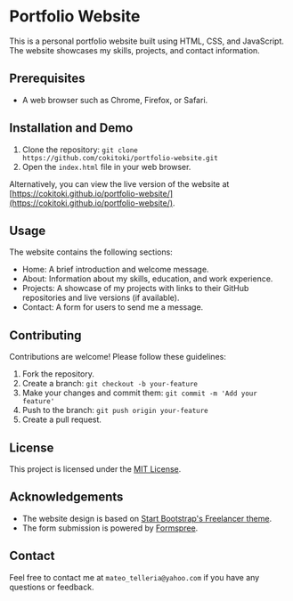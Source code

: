 # Portfolio Website

This is a personal portfolio website built using HTML, CSS, and JavaScript. The website showcases my skills, projects, and contact information.

## Prerequisites

- A web browser such as Chrome, Firefox, or Safari.

## Installation and Demo

1. Clone the repository: `git clone https://github.com/cokitoki/portfolio-website.git`
2. Open the `index.html` file in your web browser.

Alternatively, you can view the live version of the website at [https://cokitoki.github.io/portfolio-website/](https://cokitoki.github.io/portfolio-website/).

## Usage

The website contains the following sections:

- Home: A brief introduction and welcome message.
- About: Information about my skills, education, and work experience.
- Projects: A showcase of my projects with links to their GitHub repositories and live versions (if available).
- Contact: A form for users to send me a message.

## Contributing

Contributions are welcome! Please follow these guidelines:

1. Fork the repository.
2. Create a branch: `git checkout -b your-feature`
3. Make your changes and commit them: `git commit -m 'Add your feature'`
4. Push to the branch: `git push origin your-feature`
5. Create a pull request.

## License

This project is licensed under the [MIT License](https://github.com/cokitoki/portfolio-website/blob/main/LICENSE).

## Acknowledgements

- The website design is based on [Start Bootstrap's Freelancer theme](https://startbootstrap.com/theme/freelancer).
- The form submission is powered by [Formspree](https://formspree.io/).

## Contact

Feel free to contact me at `mateo_telleria@yahoo.com` if you have any questions or feedback.
